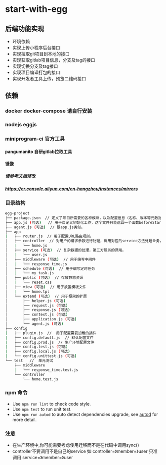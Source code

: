 # start-with-egg

## 后端功能实现

 - 环境依赖
 - 实现上传小程序后台接口
 - 实现拉取git项目到本地的接口
 - 实现获取gitlab项目信息，分支及tag的接口
 - 实现切换分支及tag接口
 - 实现项目编译打包的接口
 - 实现开发者工具上传，预览二维码接口

## 依赖
### docker docker-compose 请自行安装
### nodejs eggjs
### miniprogram-ci 官方工具
#### pangumanito 自研gitlab拉取工具

#### 镜像

##### 请参考文档修改 
##### https://cr.console.aliyun.com/cn-hangzhou/instances/mirrors

### 目录结构
```bash
egg-project
├── package.json  // 定义了项目所需要的各种模块，以及配置信息（名称、版本等元数据）
├── app.js (可选)   // 用于自定义初始化工作，这个文件只能返回一个函数beforeStart
├── agent.js (可选)  // 跟app.js类似。
├── app
|   ├── router.js  // 用于配置URL路由规则。
│   ├── controller  // 对用户的请求参数进行处理，调用对应的service方法处理业务，返回结果
│   |   └── home.js
│   ├── service (可选)  // 复杂数据的处理，第三方服务的调用。
│   |   └── user.js
│   ├── middleware (可选)  // 用于编写中间件
│   |   └── response_time.js
│   ├── schedule (可选)  // 用于编写定时任务
│   |   └── my_task.js
│   ├── public (可选)  // 存放静态资源
│   |   └── reset.css
│   ├── view (可选)  // 用于放置模板文件
│   |   └── home.tpl
│   └── extend (可选)  // 用于框架的扩展
│       ├── helper.js (可选)
│       ├── request.js (可选)
│       ├── response.js (可选)
│       ├── context.js (可选)
│       ├── application.js (可选)
│       └── agent.js (可选)
├── config   
|   ├── plugin.js  //  用于配置需要加载的插件
|   ├── config.default.js  // 默认配置文件
|   ├── config.prod.js  // 生产环境配置文件
|   ├── config.test.js (可选)
|   ├── config.local.js (可选)
|   └── config.unittest.js (可选)
└── test   //  单元测试
    ├── middleware
    |   └── response_time.test.js
    └── controller
        └── home.test.js
```

### npm 命令

- Use `npm run lint` to check code style.
- Use `npm test` to run unit test.
- Use `npm run autod` to auto detect dependencies upgrade, see [autod](https://www.npmjs.com/package/autod) for more detail.

### 注意

- 在生产环境中,你可能需要考虑使用迁移而不是在代码中调用sync()
- controller不要调用不是自己的service 如 controller=》member=》user 只准调用 service=》member=》user
